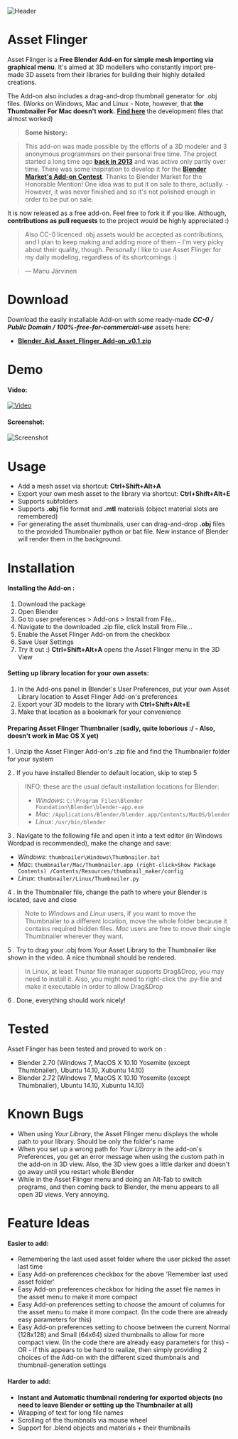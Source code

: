 ![Header](http://i.imgur.com/gp3BdlI.jpg)
# Asset Flinger
Asset Flinger is a **Free Blender Add-on for simple mesh importing via graphical menu**.
It's aimed at 3D modellers who constantly import pre-made 3D assets from their libraries for building their highly detailed creations.

The Add-on also includes a drag-and-drop thumbnail generator for .obj files.
(Works on Windows, Mac and Linux - Note, however, that **the Thumbnailer For Mac doesn't work.** **[Find here](http://files.manujarvinen.com/Asset_Flinger/)** the development files that almost worked)

> **Some history:**

> This add-on was made possible by the efforts of a 3D modeler and 3 anonymous programmers on their personal free time. The project started a long time ago **[back in 2013](http://blenderartists.org/forum/showthread.php?293731-OBJ-Asset-Library-Addon)** and was active only partly over time. There was some inspiration to develop it for the **[Blender Market's Add-on Contest](http://community.cgcookie.com/t/blender-add-on-contest-winners-announced/392)**. Thanks to Blender Market for the Honorable Mention! One idea was to put it on sale to there, actually. - However, it was never finished and so it's not polished enough in order to be put on sale. 

It is now released as a free add-on. Feel free to fork it if you like. 
Although, **contributions as pull requests** to the project would be highly appreciated :) 

> Also CC-0 licenced .obj assets would be accepted as contributions, and I plan to keep making and adding more of them - I'm very picky about their quality, though. Personally I like to use Asset Flinger for my daily modeling, regardless of its shortcomings :) 

> — Manu Järvinen

# Download
Download the easily installable Add-on with some ready-made ***CC-0 / Public Domain / 100%-free-for-commercial-use*** assets here:

- **[Blender_Aid_Asset_Flinger_Add-on_v0.1.zip](http://files.manujarvinen.com/Asset_Flinger/Asset_Flinger_Add-on_v0.1.zip)**

# Demo

#### Video:
<a href="http://youtu.be/qYYoSTjIOTY" target="_blank">![Video](http://i.imgur.com/BwRkfsY.jpg)</a>
#### Screenshot:
![Screenshot](http://i.imgur.com/sjnjRNl.jpg)

# Usage

* Add a mesh asset via shortcut: **Ctrl+Shift+Alt+A**
* Export your own mesh asset to the library via shortcut: **Ctrl+Shift+Alt+E**
* Supports subfolders
* Supports **.obj** file format and **.mtl** materials (object material slots are remembered)
* For generating the asset thumbnails, user can drag-and-drop **.obj** files to the provided Thumbnailer python or bat file. New instance of Blender will render them in the background.

# Installation
#### Installing the Add-on :
1. Download the package
2. Open Blender
3. Go to user preferences > Add-ons > Install from File...
4. Navigate to the downloaded .zip file, click Install from File...
5. Enable the Asset Flinger Add-on from the checkbox
6. Save User Settings
7. Try it out :) **Ctrl+Shift+Alt+A** opens the Asset Flinger menu in the 3D View

#### Setting up library location for your own assets:
1. In the Add-ons panel in Blender's User Preferences, put your own Asset Library location to Asset Flinger Add-on's preferences
2. Export your 3D models to the library with **Ctrl+Shift+Alt+E**
3. Make that location as a bookmark for your convenience

#### Preparing Asset Flinger Thumbnailer (sadly, quite loborious :/ - Also, doesn't work in Mac OS X yet)
1 . Unzip the Asset Flinger Add-on's .zip file and find the Thumbnailer folder for your system

2 . If you have installed Blender to default location, skip to step 5
> INFO: these are the usual default installation locations for Blender:
> * *Windows*: `C:\Program Files\Blender Foundation\Blender\blender-app.exe`
> * *Mac*: `/Applications/Blender/blender.app/Contents/MacOS/blender`
> * *Linux*: `/usr/bin/blender`

3 . Navigate to the following file and open it into a text editor (in Windows Wordpad is recommended), make the change and save:
 * *Windows*: `thumbnailer\Windows\Thumbnailer.bat`
 * *Mac*: `thumbnailer/Mac/Thumbnailer.app (right-click>Show Package Contents) /Contents/Resources/thumbnail_maker/config`
 * *Linux*: `thumbnailer/Linux/Thumbnailer.py`

4 . In the Thumbnailer file, change the path to where your Blender is located, save and close

> Note to *Windows* and *Linux* users, if you want to move the Thumbnailer to a different location, move the whole folder because it contains required hidden files. *Mac* users are free to move their single Thumbnailer wherever they want.

5 . Try to drag your .obj from Your Asset Library to the Thumbnailer like shown in the video. A nice thumbnail should be rendered.

> In Linux, at least Thunar file manager supports Drag&Drop, you may need to install it. Also, you might need to right-click the .py-file and make it executable in order to allow Drag&Drop

6 . Done, everything should work nicely!

# Tested
Asset Flinger has been tested and proved to work on :
* Blender 2.70 (Windows 7, MacOS X 10.10 Yosemite (except Thumbnailer), Ubuntu 14.10, Xubuntu 14.10)
* Blender 2.72 (Windows 7, MacOS X 10.10 Yosemite (except Thumbnailer), Ubuntu 14.10, Xubuntu 14.10)

# Known Bugs
* When using *Your Library*, the Asset Flinger menu displays the whole path to your library. Should be only the folder's name
* When you set up a wrong path for *Your Library* in the add-on's Preferences, you get an error message when using the custom path in the add-on in 3D view. Also, the 3D view goes a little darker and doesn't go away until you restart whole Blender
* While in the Asset Flinger menu and doing an Alt-Tab to switch programs, and then coming back to Blender, the menu appears to all open 3D views. Very annoying.

# Feature Ideas

#### Easier to add:
* Remembering the last used asset folder where the user picked the asset last time
* Easy Add-on preferences checkbox for the above 'Remember last used asset folder'
* Easy Add-on preferences checkbox for hiding the asset file names in the asset menu to make it more compact
* Easy Add-on preferences setting to choose the amount of columns for the asset menu to make it more compact. (In the code there are already easy parameters for this)
* Easy Add-on preferences setting to choose between the current Normal (128x128) and Small (64x64) sized thumbnails to allow for more compact view. (In the code there are already easy parameters for this) - OR - if this appears to be hard to realize, then simply providing 2 choices of the Add-on with the different sized thumbnails and thumbnail-generation settings

#### Harder to add:
* **Instant and Automatic thumbnail rendering for exported objects (no need to leave Blender or setting up the Thumbnailer at all)**
* Wrapping of text for long file names
* Scrolling of the thumbnails via mouse wheel
* Support for .blend objects and materials + their thumbnails
